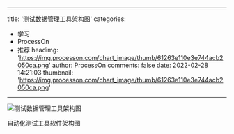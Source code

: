 
---
title: '测试数据管理工具架构图'
categories: 
 - 学习
 - ProcessOn
 - 推荐
headimg: 'https://img.processon.com/chart_image/thumb/61263e110e3e744acb2050ca.png'
author: ProcessOn
comments: false
date: 2022-02-28 14:21:03
thumbnail: 'https://img.processon.com/chart_image/thumb/61263e110e3e744acb2050ca.png'
---

<div>   
<img class="thumb" alt="测试数据管理工具架构图" src="https://img.processon.com/chart_image/thumb/61263e110e3e744acb2050ca.png" referrerpolicy="no-referrer">
<p>自动化测试工具软件架构图</p>  
</div>
            